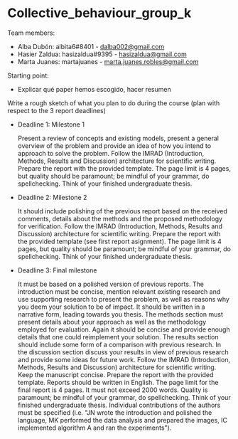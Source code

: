 # Collective_behaviour_group_k

Team members: 
  - Alba Dubón: albita6#8401 - dalba002@gmail.com
  - Hasier Zaldua: hasizaldua#9395 - hasizaldua@gmail.com
  - Marta Juanes: martajuanes - marta.juanes.robles@gmail.com


Starting point:
  - Explicar qué paper hemos escogido, hacer resumen


Write a rough sketch of what you plan to do during the course (plan with respect to the 3 report deadlines)
  - Deadline 1: Milestone 1

    Present a review of concepts and existing models, present a general overview of the problem and provide an idea of how you intend to approach to solve the          problem. Follow the IMRAD (Introduction, Methods, Results and Discussion) architecture for scientific writing. Prepare the report with the provided template.       The page limit is 4 pages, but quality should be paramount; be mindful of your grammar, do spellchecking. Think of your finished undergraduate thesis.
    
  - Deadline 2: Milestone 2
    
    It should include polishing of the previous report based on the received comments, details about the methods and the proposed methodology for verification.         Follow the IMRAD (Introduction, Methods, Results and Discussion) architecture for scientific writing. Prepare the report with the provided template (see first      report asignment). The page limit is 4 pages, but quality should be paramount; be mindful of your grammar, do spellchecking. Think of your finished                 undergraduate thesis. 

  - Deadline 3: Final milestone
    
    It must be based on a polished version of previous reports. The introduction must be concise, mention relevant existing research and use supporting research to     present the problem, as well as reasons why you deem your solution to be of impact. It should be written in a narrative form, leading towards you thesis. The       methods section must present details about your approach as well as the methodology employed for evaluation. Again it should be concise and provide enough          details that one could reimplement your solution. The results section should include some form of a comparison with previous research. In the discussion            section discuss your results in view of previous research and provide some ideas for future work. Follow the IMRAD (Introduction, Methods, Results and              Discussion) architecture for scientific writing. Keep the manuscript concise. Prepare the report with the provided template. Reports should be written in           English. The page limit for the final report is 4 pages. It must not exceed 2000 words. Quality is paramount; be mindful of your grammar, do spellchecking.         Think of your finished undergraduate thesis. Individual contributions of the authors must be specified (i.e. "JN wrote the introduction and polished the            language, MK performed the data analysis and prepared the images, IC implemented algorithm A and ran the experiments"). 
